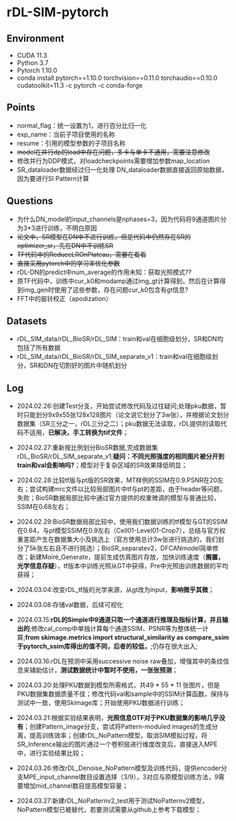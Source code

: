 # rDL-SIM-pytorch

## Environment
- CUDA 11.3
- Python 3.7
- Pytorch 1.10.0
- conda install pytorch==1.10.0 torchvision==0.11.0 torchaudio==0.10.0 cudatoolkit=11.3 -c pytorch -c conda-forge

## Points
- normal_flag：统一设置为1，进行百分比归一化
- exp_name：当前子项目使用的名称
- resume：引用的模型参数的子项目名称
- ~~model在并行dp的load中存在问题，多卡与单卡不通用，需要注意修改~~
- 修改并行为DDP模式，对loadcheckpoints需要增加参数map_location
- SR_dataloader数据经过归一化处理 DN_dataloader数据直接返回原始数据，因为要进行SI Pattern计算

## Questions
- 为什么DN_model的input_channels是nphases=3，因为代码将9通道图片分为3*3进行训练，不明白原因
- ~~论文中，SR模型在DN中不进行训练，但是代码中仍然存在SR的optimizer_sr，先在DN中不训练SR~~
- ~~TF代码中的ReduceLROnPlateau，需要在看看~~
- ~~直接采用pytorch中的学习率优化参数~~
- rDL-DN的predict中num_average的作用未知：获取光照模式??
- 原TF代码中，训练中cur_k0和modamp通过img_gt计算得到，然后在计算得到img_gen时使用了这些参数，存在问题cur_k0包含有gt信息?
- FFT中的振铃校正（apodization）

## Datasets
- rDL_SIM_data/rDL_BioSR/rDL_SIM：train和val在细胞级划分，SR和DN均包括了所有数据
- rDL_SIM_data/rDL_BioSR/rDL_SIM_separate_v1：train和val在细胞级划分，SR和DN在切割好的图片中随机划分

## Log
- 2024.02.26:创建Test分支，开始尝试修改代码及过往疑问;处理pku数据，暂时只能划分9x9x55张128x128图片（论文说它划分了3w张），并根据论文划分数据集（SR三分之一，rDL三分之二）；pku数据无法读取，rDL提供的读取代码不适用，**已解决，手工转换为tif文件**；

- 2024.02.27:重新按比例划分BioSR数据,完成数据集rDL_BioSR/rDL_SIM_separate_v1;**疑问：不同光照强度的相同图片被分开到train和val会影响吗?**；模型对于复杂区域的SR效果降低明显；

- 2024.02.28:比较tf版与pt版的SR效果，MT样例的SSIM在0.9.PSNR在20左右；尝试构建mrc文件以比较局部图片中tf与pt的差距，由于header等问题，失败；BioSR数据局部比较中通过官方提供的权重微调的模型与普通比较，SSIM在0.68左右；

- 2024.02.29:BioSR数据局部比较中，使用我们数据训练的tf模型与GT的SSIM在0.64，与pt模型SSIM在0.9左右（Cell01-Level01-Crop7），总结与官方权重差距产生在数据集大小及挑选上（官方使用总计3w张进行挑选的，我们划分了5k张左右且不进行挑选）；BioSR_separatev2，DFCANmodel简单修改；新建Moiré_Generate，提前生成仿真图片存放，加快训练速度（**搁置，光学信息存疑**），tf版本中训练光照从GT中获得，Pre中光照由训练数据的平均获得；

- 2024.03.04:改变rDL_tf版的光学来源，从gt改为input，**影响微乎其微**；

- 2024.03.08:存储val数据，后续可视化

- 2024.03.15:**rDL的Simple中9通道只取一个通道进行推理及指标计算，并且输出的**;修改cal_comp中单独计算每个通道SSIM、PSNR等为整体统一计算;**from skimage.metrics import structural_similarity as compare_ssim 于pytorch_ssim库得出的值不同，后者的较低，**;仍存在很大出入;

- 2024.03.16:rDL在预测中采用successive noise raw叠加，增强其中的条纹信息来辅助估计，**测试数据统计中暂时不使用，一张张预测**；

- 2024.03.20:处理PKU数据到模型所需格式，共49 * 55 * 11 张图片，但是PKU数据集数据质量不佳；修改代码val和sample中的SSIM计算函数，保持与测试中一致，使用Skimage库；开始使用PKU数据进行训练；

- 2024.03.21:根据实验结果表明，**光照信息OTF对于PKU数据集的影响几乎没有**；创建Pattern_image分支，尝试将Pattern-moduled images的生成分离，提高训练效率；创建rDL_NoPattern模型，取消SIM模拟过程，将SR_Inference输出的图片通过一个卷积层进行维度改变后，直接送入MPE中，进行实验结果比较；

- 2024.03.26:修改rDL_Denoise_NoPattern模型及训练代码，提供encoder分支MPE_input_channel数目设置选择（3/9），3对应与原模型训练方法，9需要增加mid_channel数目提高模型容量；

- 2024.03.27:新建rDL_NoPatternv2_test用于测试NoPatternv2模型，NoPattern模型已被替代，若要测试需要从github上参考下载模型；
